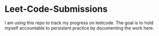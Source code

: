 # Leet-Code-Submissions
I am using this repo to track my progress on leetcode. The goal is to hold myself accountable to persistent practice by documenting the work here.

